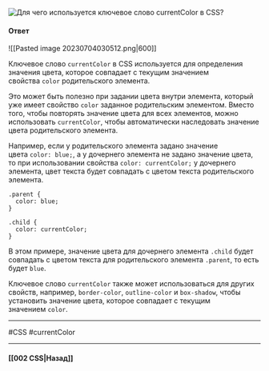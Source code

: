 ![Для чего используется ключевое слово `currentColor` в CSS?](https://youtu.be/trriSYNrHw4?t=549)

#### Ответ

![[Pasted image 20230704030512.png|600]]

Ключевое слово `currentColor` в CSS используется для определения значения цвета, которое совпадает с текущим значением свойства `color` родительского элемента.

Это может быть полезно при задании цвета внутри элемента, который уже имеет свойство `color` заданное родительским элементом. Вместо того, чтобы повторять значение цвета для всех элементов, можно использовать `currentColor`, чтобы автоматически наследовать значение цвета родительского элемента.

Например, если у родительского элемента задано значение цвета `color: blue;`, а у дочернего элемента не задано значение цвета, то при использовании свойства `color: currentColor;` у дочернего элемента, цвет текста будет совпадать с цветом текста родительского элемента.

```
.parent {
  color: blue;
}

.child {
  color: currentColor;
}
```

В этом примере, значение цвета для дочернего элемента `.child` будет совпадать с цветом текста для родительского элемента `.parent`, то есть будет `blue`.

Ключевое слово `currentColor` также может использоваться для других свойств, например, `border-color`, `outline-color` и `box-shadow`, чтобы установить значение цвета, которое совпадает с текущим значением `color`.

___
#CSS #currentColor 

___

#### [[002 CSS|Назад]]